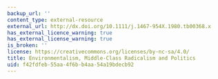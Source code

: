 ```yaml
---
backup_url: ''
content_type: external-resource
external_url: http://dx.doi.org/10.1111/j.1467-954X.1980.tb00368.x
has_external_licence_warning: true
has_external_license_warning: true
is_broken: ''
license: https://creativecommons.org/licenses/by-nc-sa/4.0/
title: Environmentalism, Middle-Class Radicalism and Politics
uid: f42fdfeb-55aa-4f6b-b4aa-54a19bdecb92
---
```

